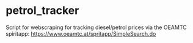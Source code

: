# petrol_tracker

Script for webscraping for tracking diesel/petrol prices via the OEAMTC spiritapp: https://www.oeamtc.at/spritapp/SimpleSearch.do
